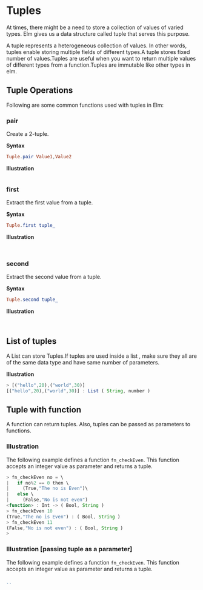 # Tuples

At times, there might be a need to store a collection of values of varied types. Elm gives us a data structure called tuple that serves this purpose. 

A tuple represents a heterogeneous collection of values. In other words, tuples enable storing multiple fields of different types.A tuple stores fixed number of values.Tuples are useful when you want to return multiple values of different types from a function.Tuples are immutable like other types in elm.

## Tuple Operations
Following are some common functions used with tuples in Elm: 

### pair
Create a 2-tuple.

**Syntax**
```elm
Tuple.pair Value1,Value2
```

**Illustration**

```elm


```


### first 
Extract the first value from a tuple.

**Syntax**
```elm
Tuple.first tuple_
```

**Illustration**
```javascript
 
```

### second 
Extract the second value from a tuple.

**Syntax**
```elm
Tuple.second tuple_
```

**Illustration**
```javascript
 
```

## List of tuples

A List can store Tuples.If tuples are used inside a list , make sure they all are of the same data type and have same number of parameters.

**Illustration**
```javascript
> [("hello",20),("world",30)]
[("hello",20),("world",30)] : List ( String, number )

```

## Tuple with function
A function can return tuples. Also, tuples can be passed as parameters to functions.  

### Illustration
The following example defines a function `fn_checkEven`. This function accepts an integer value as parameter and returns a tuple.

```javascript
> fn_checkEven no = \
|   if no%2 == 0 then \
|     (True,"The no is Even")\
|   else \
|     (False,"No is not even")
<function> : Int -> ( Bool, String )
> fn_checkEven 10
(True,"The no is Even") : ( Bool, String )
> fn_checkEven 11
(False,"No is not even") : ( Bool, String )
>

```

### Illustration [passing tuple as a parameter]
The following example defines a function `fn_checkEven`. This function accepts an integer value as parameter and returns a tuple.

```javascript

``
